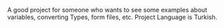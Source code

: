 A good project for someone who wants to see some examples about variables, converting Types, form files, etc.
Project Language is Turkish. 
